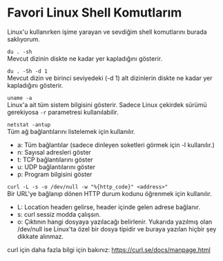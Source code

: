 
# Favori Linux Shell Komutlarım
Linux'u kullanırken işime yarayan ve sevdiğim shell komutlarını burada saklıyorum.

`du . -sh`<br>
Mevcut dizinin diskte ne kadar yer kapladığını gösterir.

`du . -Sh -d 1`<br>
Mevcut dizin ve birinci seviyedeki (-d 1) alt dizinlerin diskte ne kadar yer kapladığını gösterir.

`uname -a`<br>
Linux'a ait tüm sistem bilgisini gösterir. Sadece Linux çekirdek sürümü gerekiyosa `-r` parametresi kullanılabilir.

`netstat -antup`<br>
Tüm ağ bağlantılarını listelemek için kullanılır. 
- a: Tüm bağlantılar (sadece dinleyen soketleri görmek için -l kullanılır.)
- n: Sayısal adresleri göster
- t: TCP bağlantılarını göster
- u: UDP bağlantılarını göster
- p: Program bilgisini göster

`curl -L -s -o /dev/null -w "%{http_code}" <address>"`<br>
Bir URL'ye bağlanıp dönen HTTP durum kodunu öğrenmek için kullanılır. <br>
- L: Location headerı gelirse, header içinde gelen adrese bağlanır.
- s: curl sessiz modda çalışsın.
- o: Çıktının hangi dosyaya yazılacağı belirlenir. Yukarıda yazılmış olan /dev/null ise Linux'ta özel bir dosya tipidir ve buraya yazılan hiçbir şey dikkate alınmaz.

curl için daha fazla bilgi için bakınız: https://curl.se/docs/manpage.html
